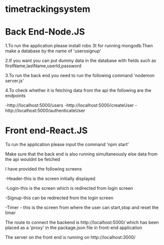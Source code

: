 # timetrackingsystem

#   Back End-Node.JS
1.To run the application please install robo 3t for running mongodb.Then make a database by the name of 'userssignup'

2.If you want you can put dummy data in the database with fields such as firstName,lastName,userId,password

3.To run the back end you need to run the following command 'nodemon server.js'

4.To check whether it is fetching data from the api the following are the endpoints

-http://localhost:5000/users
-http://localhost:5000/createUser
-http://localhost:5000/authenticateUser


#   Front end-React.JS


To run the application please input the command 'npm start'

Make sure that the back end is also running simultaneously else data from the api wouldnt be fetched

I have provided the following screens

-Header-this is the screen initially displayed

-Login-this is the screen which is redirected from login screen

-Signup-this can be redirected from the login screen

-Timer - this is the screen from where the user can start,stop and reset the timer

The route to connect the backend is http://localhost:5000/ which has been placed as a 'proxy' in the package.json file in front-end application

The server on the front end is running on http://localhost:3000/
